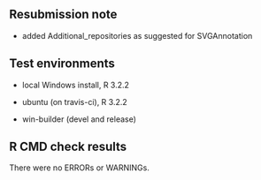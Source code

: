 ## Resubmission note
* added Additional_repositories as suggested for SVGAnnotation

## Test environments

* local Windows install, R 3.2.2

* ubuntu (on travis-ci), R 3.2.2

* win-builder (devel and release)


## R CMD check results

There were no ERRORs or WARNINGs.
